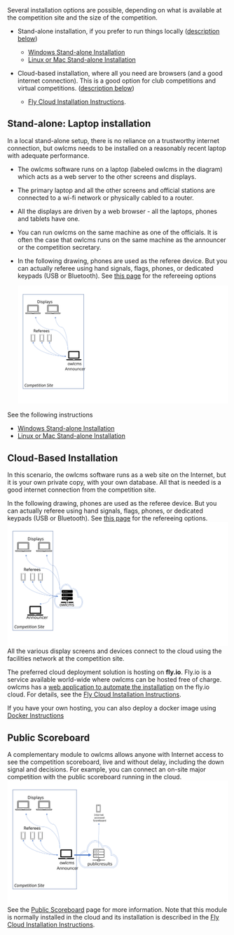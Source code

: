 Several installation options are possible, depending on what is available at the competition site and the size of the competition.

- Stand-alone installation, if you prefer to run things locally ([description below](#stand-alone-laptop-installation))
  - [Windows Stand-alone Installation](LocalWindowsSetup)
  - [Linux or Mac Stand-alone Installation](LocalLinuxMacSetup)

- Cloud-based installation, where all you need are browsers (and a good internet connection). This is a good option for club competitions and virtual competitions. ([description below](#cloud-based-installation))

  - [Fly Cloud Installation Instructions](Fly).  



## Stand-alone: Laptop installation

In a local stand-alone setup, there is no reliance on a trustworthy internet connection, but owlcms needs to be installed on a reasonably recent laptop with adequate performance.

- The owlcms software runs on a laptop (labeled owlcms in the diagram) which acts as a web server to the other screens and displays.

- The primary laptop and all the other screens and official stations are connected to a wi-fi network or physically cabled to a router.

- All the displays are driven by a web browser - all the laptops, phones and tablets have one.

- You can run owlcms on the same machine as one of the officials.  It is often the case that owlcms runs on the same machine as the announcer or the competition secretary.

- In the following drawing, phones are used as the referee device.  But you can actually referee using hand signals, flags, phones, or dedicated keypads (USB or Bluetooth). See [this page](Refereeing) for the refereeing options

  ![Slide4](EquipmentSetup/OwlcmsCloud/CloudExplained/Slide4.SVG)

See the following instructions

  * [Windows Stand-alone Installation](LocalWindowsSetup)
  * [Linux or Mac Stand-alone Installation](LocalLinuxMacSetup)



## Cloud-Based Installation

In this scenario, the owlcms software runs as a web site on the Internet, but it is your own private copy, with your own database.  All that is needed is a good internet connection from the competition site.

In the following drawing, phones are used as the referee device.  But you can actually referee using hand signals, flags, phones, or dedicated keypads (USB or Bluetooth). See [this page](Refereeing) for the refereeing options.![Slide1](EquipmentSetup/OwlcmsCloud/CloudExplained/Slide1.SVG)All the various display screens and devices connect to the cloud using the facilities network at the competition site.

The preferred cloud deployment solution is hosting on **fly.io**.  Fly.io is a service available world-wide where owlcms can be hosted free of charge.  owlcms has a [web application to automate the installation](https://owlcms-cloud.fly.dev) on the fly.io cloud.  For details, see the [Fly Cloud Installation Instructions](Fly).  

If you have your own hosting, you can also deploy a docker image using [Docker Instructions](Docker) 



## Public Scoreboard

A complementary module to owlcms allows anyone with Internet access to see the competition scoreboard, live and without delay, including the down signal and decisions. For example, you can connect an on-site major competition with the public scoreboard running in the cloud.
![Slide3](EquipmentSetup/OwlcmsCloud/CloudExplained/Slide3.SVG)See the [Public Scoreboard](PublicResults) page for more information.  Note that this module is normally installed in the cloud and its installation is described in the [Fly Cloud Installation Instructions](Fly).